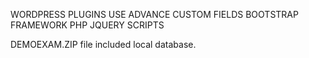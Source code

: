 WORDPRESS PLUGINS USE ADVANCE CUSTOM FIELDS
BOOTSTRAP FRAMEWORK
PHP
JQUERY
SCRIPTS


DEMOEXAM.ZIP file included local database.
